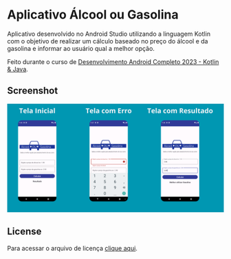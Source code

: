 # Aplicativo Álcool ou Gasolina

Aplicativo desenvolvido no Android Studio utilizando a linguagem Kotlin com o objetivo de realizar um cálculo baseado no preço do álcool e da gasolina e informar ao usuário qual a melhor opção.

Feito durante o curso de [Desenvolvimento Android Completo 2023 - Kotlin & Java](https://www.udemy.com/course/desenvolvimento-android-completo/).

## Screenshot

<div align="center">

![](./screenshot.png)

</div>

## License

Para acessar o arquivo de licença [clique aqui](./license).
